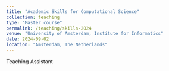 ```yaml
---
title: "Academic Skills for Computational Science"
collection: teaching
type: "Master course"
permalink: /teaching/skills-2024
venue: "University of Amsterdam, Institute for Informatics"
date: 2024-09-02
location: "Amsterdam, The Netherlands"
---
```


Teaching Assistant 

<!-- Heading 1
======

Heading 2
======

Heading 3
====== -->
